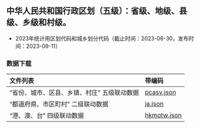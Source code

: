 ## 中华人民共和国行政区划（五级）：省级、地级、县级、乡级和村级。
* 2023年统计用区划代码和城乡划分代码（截止时间：2023-06-30，发布时间：2023-09-11）

### 数据下载
| 文件列表                                    |  带编码 |
|:--------------------------------------------|:-------|
| “省份、城市、区县、乡镇、村庄” 五级联动数据  |[pcasv.json](https://github.com/Lean365/-china_area_json/blob/master/pcasv.json) |
| “都道府県、市区町村” 二级联动数据  |[ja.json](https://github.com/Lean365/-china_area_json/blob/master/ja.json) |
| “港、澳、台” 四级联动数据  |[hkmotw.json](https://github.com/Lean365/-china_area_json/blob/master/hmt.json) |

